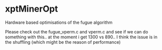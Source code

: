 xptMinerOpt
===========

Hardware based optimisations of the fugue algorithm

Please check out the fugue_vperm.c and vperm.c and see if we can do something with this..
at the moment i get 1300 vs 890.. I think the issue is in the shuffling (which might be the reason of performance)
